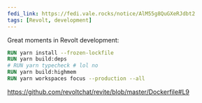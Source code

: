 ```yaml
---
fedi_link: https://fedi.vale.rocks/notice/AlM55g8QuGXeRJdbt2
tags: [Revolt, development]
---
```


Great moments in Revolt development:

```dockerfile
RUN yarn install --frozen-lockfile
RUN yarn build:deps
# RUN yarn typecheck # lol no
RUN yarn build:highmem
RUN yarn workspaces focus --production --all
```

<https://github.com/revoltchat/revite/blob/master/Dockerfile#L9>
